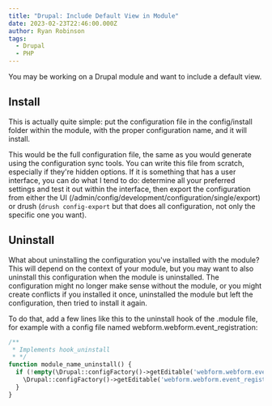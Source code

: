 ```yaml
---
title: "Drupal: Include Default View in Module"
date: 2023-02-23T22:46:00.000Z
author: Ryan Robinson
tags:
  - Drupal
  - PHP
---
```


You may be working on a Drupal module and want to include a default view.

## Install

This is actually quite simple: put the configuration file in the config/install folder within the module, with the proper configuration name, and it will install.

This would be the full configuration file, the same as you would generate using the configuration sync tools.
You can write this file from scratch, especially if they're hidden options. If it is something that has a user interface, you can do what I tend to do: determine all your preferred settings and test it out within the interface, then export the configuration from either the UI (/admin/config/development/configuration/single/export) or drush (`drush config-export` but that does all configuration, not only the specific one you want).

## Uninstall

What about uninstalling the configuration you've installed with the module? This will depend on the context of your module, but you may want to also uninstall this configuration when the module is uninstalled. The configuration might no longer make sense without the module, or you might create conflicts if you installed it once, uninstalled the module but left the configuration, then tried to install it again.

To do that, add a few lines like this to the uninstall hook of the .module file, for example with a config file named webform.webform.event_registration:

```php
/**
 * Implements hook_uninstall
 * */
function module_name_uninstall() {
  if (!empty(\Drupal::configFactory()->getEditable('webform.webform.event_registration'))) {
    \Drupal::configFactory()->getEditable('webform.webform.event_registration')->delete();
  }
}
```
